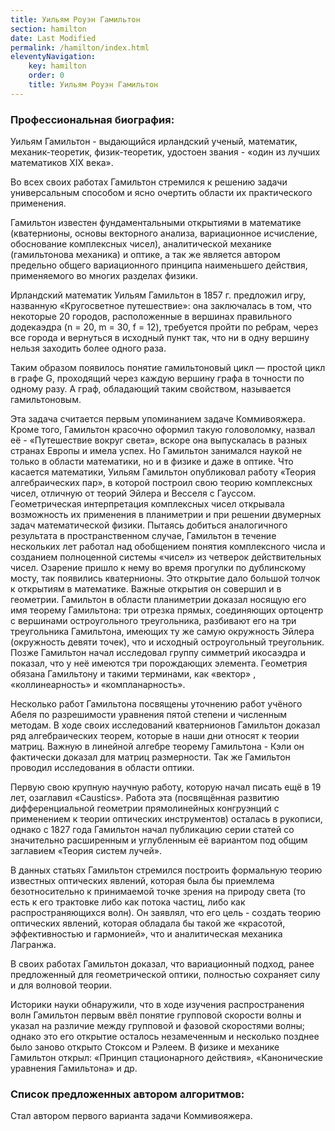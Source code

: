```yaml
---
title: Уильям Роуэн Гамильтон
section: hamilton
date: Last Modified
permalink: /hamilton/index.html
eleventyNavigation:
    key: hamilton
    order: 0
    title: Уильям Роуэн Гамильтон
---
```


### Профессиональная биография:

Уильям Гамильтон - выдающийся ирландский ученый, математик, механик-теоретик, физик-теоретик, удостоен звания - «один из лучших математиков XIX века».

Во всех своих работах Гамильтон стремился к решению задачи универсальным способом и ясно очертить области их практического применения.

Гамильтон известен фундаментальными открытиями в математике (кватернионы, основы векторного анализа, вариационное исчисление, обоснование комплексных чисел), аналитической механике (гамильтонова механика) и оптике, а так же является автором предельно общего вариационного принципа наименьшего действия, применяемого во многих разделах физики.

Ирландский математик Уильям Гамильтон в 1857 г. предложил игру, названную «Кругосветное путешествие»:
она заключалась в том, что некоторые 20 городов, расположенные в вершинах правильного додекаэдра (n = 20, m = 30, f = 12), требуется пройти по ребрам, через все города и вернуться в исходный пункт так, что ни в одну вершину нельзя заходить более одного раза.

Таким образом появилось понятие гамильтоновый цикл — простой цикл в графе G, проходящий через каждую вершину графа в точности по одному разу.  А граф, обладающий таким свойством, называется гамильтоновым.

Эта задача считается первым упоминанием задаче Коммивояжера.  Кроме того, Гамильтон красочно оформил такую головоломку, назвал её -  «Путешествие вокруг света», вскоре она выпускалась в разных странах Европы и имела успех.
Но Гамильтон занимался наукой не только в области математики, но и в физике и даже в оптике. Что касается математики, Уильям Гамильтон опубликовал работу «Теория алгебраических пар», в которой построил свою теорию комплексных чисел, отличную от теорий Эйлера и Весселя с Гауссом. Геометрическая интерпретация комплексных чисел открывала возможность их применения в планиметрии и при решении двумерных задач математической физики. Пытаясь добиться аналогичного результата в пространственном случае, Гамильтон в течение нескольких лет работал над обобщением понятия комплексного числа и созданием полноценной системы «чисел» из четверок действительных чисел. Озарение пришло к нему во время прогулки по дублинскому мосту, так появились кватернионы. Это открытие дало большой толчок к открытиям в  математике.
Важные открытия он совершил и в геометрии. Гамильтон в области планиметрии доказал носящую его имя теорему Гамильтона: три отрезка прямых, соединяющих ортоцентр с вершинами остроугольного треугольника, разбивают его на три треугольника Гамильтона, имеющих ту же самую окружность Эйлера (окружность девяти точек), что и исходный остроугольный треугольник. Позже Гамильтон начал исследовал группу симметрий икосаэдра и показал, что у неё имеются три порождающих элемента. Геометрия обязана Гамильтону и такими терминами, как «вектор» , «коллинеарность»  и «компланарность».

Несколько работ Гамильтона посвящены уточнению работ учёного Абеля по разрешимости уравнения пятой степени и численным методам. В ходе своих исследований кватернионов Гамильтон доказал ряд алгебраических теорем, которые в наши дни относят к теории матриц. Важную в линейной алгебре теорему Гамильтона - Кэли он фактически доказал для матриц размерности. Так же Гамильтон проводил исследования в области оптики.

Первую свою крупную научную работу, которую начал писать ещё в 19 лет, озаглавил «Caustics». Работа эта (посвящённая развитию дифференциальной геометрии прямолинейных конгруэнций с применением к теории оптических инструментов) осталась в рукописи, однако с 1827 года Гамильтон начал публикацию серии статей со значительно расширенным и углубленным её вариантом под общим заглавием «Теория систем лучей».

В данных статьях Гамильтон стремился построить формальную теорию известных оптических явлений, которая была бы приемлема безотносительно к принимаемой точке зрения на природу света (то есть к его трактовке либо как потока частиц, либо как распространяющихся волн). Он заявлял, что его цель - создать теорию оптических явлений, которая обладала бы такой же «красотой, эффективностью и гармонией», что и аналитическая механика Лагранжа.

В своих работах Гамильтон доказал, что вариационный подход, ранее предложенный для геометрической оптики, полностью сохраняет силу и для волновой теории.

Историки науки обнаружили, что в ходе изучения распространения волн Гамильтон первым ввёл понятие групповой скорости волны и указал на различие между групповой и фазовой скоростями волны; однако это его открытие осталось незамеченным и несколько позднее было заново открыто Стоксом и Рэлеем. В физике и механике Гамильтон открыл: «Принцип стационарного действия», «Канонические уравнения Гамильтона» и др.

### Список предложенных автором алгоритмов:

Стал автором первого варианта задачи Коммивояжера.